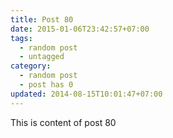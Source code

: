 ```yaml
---
title: Post 80
date: 2015-01-06T23:42:57+07:00
tags:
  - random post
  - untagged
category:
  - random post
  - post has 0
updated: 2014-08-15T10:01:47+07:00
---
```

This is content of post 80